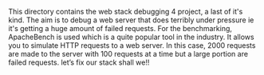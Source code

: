 This directory contains the web stack debugging 4 project, a last of it's kind.
The aim is to debug a web server that does terribly under pressure ie it's getting a huge amount of failed requests.
For the benchmarking, ApacheBench is used which is a quite popular tool in the industry. It allows you to simulate HTTP requests to a web server. In this case, 2000 requests are made to the server with 100 requests at a time but a large portion are failed requests. let’s fix our stack shall we!!
